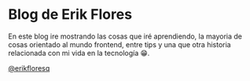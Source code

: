 # Blog de Erik Flores

En este blog ire mostrando las cosas que iré aprendiendo, la mayoria de cosas orientado al mundo frontend,
entre tips y una que otra historia relacionada con mi vida en la tecnología 😁.

[@erikfloresq](https://twitter.com/erikfloresq)